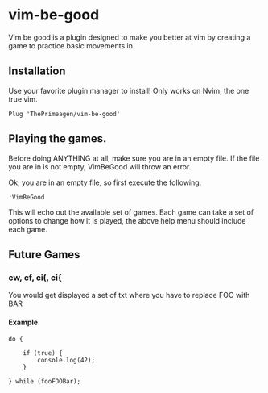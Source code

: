 # vim-be-good
Vim be good is a plugin designed to make you better at vim by creating a game
to practice basic movements in.

## Installation
Use your favorite plugin manager to install!  Only works on Nvim, the one true
vim.

```viml
Plug 'ThePrimeagen/vim-be-good'
```

## Playing the games.
Before doing ANYTHING at all, make sure you are in an empty file.  If the file
you are in is not empty, VimBeGood will throw an error.

Ok, you are in an empty file, so first execute the following.

```viml
:VimBeGood
```

This will echo out the available set of games.  Each game can take a set of
options to change how it is played, the above help menu should include each game.

## Future Games
### cw, cf, ci(, ci{
You would get displayed a set of txt where you have to replace FOO with BAR

#### Example
```
do {

    if (true) {
        console.log(42);
    }

} while (fooFOOBar);
```

